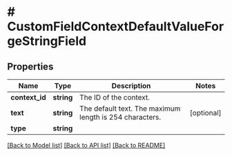 # # CustomFieldContextDefaultValueForgeStringField

## Properties

Name | Type | Description | Notes
------------ | ------------- | ------------- | -------------
**context_id** | **string** | The ID of the context. |
**text** | **string** | The default text. The maximum length is 254 characters. | [optional]
**type** | **string** |  |

[[Back to Model list]](../../README.md#models) [[Back to API list]](../../README.md#endpoints) [[Back to README]](../../README.md)
